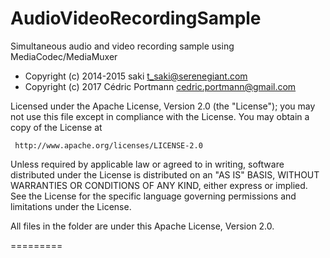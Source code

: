 AudioVideoRecordingSample
=========================

Simultaneous audio and video recording sample using MediaCodec/MediaMuxer

 * Copyright (c) 2014-2015 saki t_saki@serenegiant.com
 * Copyright (c) 2017 Cédric Portmann cedric.portmann@gmail.com

 Licensed under the Apache License, Version 2.0 (the "License");
 you may not use this file except in compliance with the License.
 You may obtain a copy of the License at

     http://www.apache.org/licenses/LICENSE-2.0

 Unless required by applicable law or agreed to in writing, software
 distributed under the License is distributed on an "AS IS" BASIS,
 WITHOUT WARRANTIES OR CONDITIONS OF ANY KIND, either express or implied.
 See the License for the specific language governing permissions and
 limitations under the License.

All files in the folder are under this Apache License, Version 2.0.

=========
